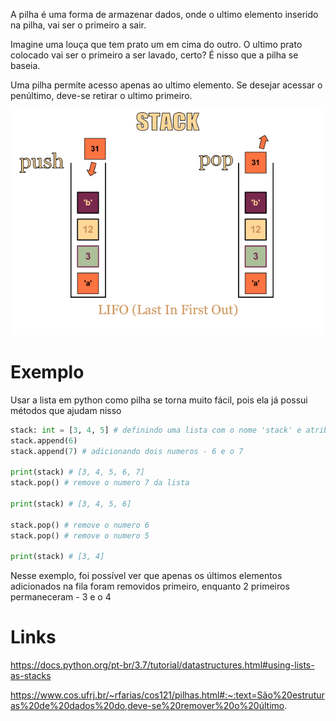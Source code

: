 A pilha é uma forma de armazenar dados, onde o ultimo elemento inserido na pilha, vai ser o primeiro a sair.

Imagine uma louça que tem prato um em cima do outro. O ultimo prato colocado vai ser o primeiro a ser lavado, certo? É nisso que a pilha se baseia.

Uma pilha permite acesso apenas ao ultimo elemento. Se desejar acessar o penúltimo, deve-se retirar o ultimo primeiro.

![](Pasted%20image%2020231210214329.png)

# Exemplo
Usar a lista em python como pilha se torna muito fácil, pois ela já possui métodos que ajudam nisso

```python
stack: int = [3, 4, 5] # definindo uma lista com o nome 'stack' e atribuindo inteiros
stack.append(6)
stack.append(7) # adicionando dois numeros - 6 e o 7

print(stack) # [3, 4, 5, 6, 7]
stack.pop() # remove o numero 7 da lista

print(stack) # [3, 4, 5, 6]

stack.pop() # remove o numero 6
stack.pop() # remove o numero 5

print(stack) # [3, 4]
```

Nesse exemplo, foi possível ver que apenas os últimos elementos adicionados na fila foram removidos primeiro, enquanto 2 primeiros permaneceram - 3 e o 4
# Links

https://docs.python.org/pt-br/3.7/tutorial/datastructures.html#using-lists-as-stacks

https://www.cos.ufrj.br/~rfarias/cos121/pilhas.html#:~:text=São%20estruturas%20de%20dados%20do,deve-se%20remover%20o%20último.